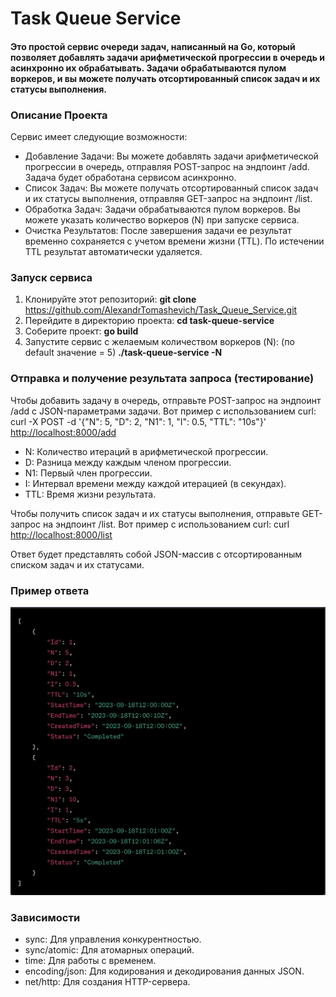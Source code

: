 # Task Queue Service

#### Это простой сервис очереди задач, написанный на Go, который позволяет добавлять задачи арифметической прогрессии в очередь и асинхронно их обрабатывать. Задачи обрабатываются пулом воркеров, и вы можете получать отсортированный список задач и их статусы выполнения.

### Описание Проекта

Сервис имеет следующие возможности:

- Добавление Задачи: Вы можете добавлять задачи арифметической прогрессии в очередь, отправляя POST-запрос на эндпоинт /add. Задача будет обработана сервисом асинхронно.
- Список Задач: Вы можете получать отсортированный список задач и их статусы выполнения, отправляя GET-запрос на эндпоинт /list.
- Обработка Задач: Задачи обрабатываются пулом воркеров. Вы можете указать количество воркеров (N) при запуске сервиса.
- Очистка Результатов: После завершения задачи ее результат временно сохраняется с учетом времени жизни (TTL). По истечении TTL результат автоматически удаляется.

### Запуск сервиса

1) Клонируйте этот репозиторий:
   **git clone** <https://github.com/AlexandrTomashevich/Task_Queue_Service.git>
2) Перейдите в директорию проекта:
   **cd task-queue-service**
3) Соберите проект:
   **go build**
4) Запустите сервис с желаемым количеством воркеров (N):
   (по default значение = 5)
   **./task-queue-service -N <number-of-workers>**

### Отправка и получение результата запроса (тестирование)

Чтобы добавить задачу в очередь, отправьте POST-запрос на эндпоинт /add с JSON-параметрами задачи. Вот пример с использованием curl:
curl -X POST -d '{"N": 5, "D": 2, "N1": 1, "I": 0.5, "TTL": "10s"}' <http://localhost:8000/add>

- N: Количество итераций в арифметической прогрессии.
- D: Разница между каждым членом прогрессии.
- N1: Первый член прогрессии.
- I: Интервал времени между каждой итерацией (в секундах).
- TTL: Время жизни результата.

Чтобы получить список задач и их статусы выполнения, отправьте GET-запрос на эндпоинт /list. Вот пример с использованием curl:
curl <http://localhost:8000/list>


Ответ будет представлять собой JSON-массив с отсортированным списком задач и их статусами.

### Пример ответа

![Image screen](https://github.com/AlexandrTomashevich/Task_Queue_Service/blob/main/Снимок%20экрана%202023-09-18%20в%2011.46.15.png)

### Зависимости

- sync: Для управления конкурентностью.
- sync/atomic: Для атомарных операций.
- time: Для работы с временем.
- encoding/json: Для кодирования и декодирования данных JSON.
- net/http: Для создания HTTP-сервера.
